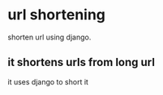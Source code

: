 # url shortening

shorten url using django.

## it shortens urls from long url

it uses django to short it
